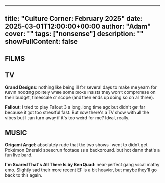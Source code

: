 
---
title: "Culture Corner: February 2025"
date: 2025-03-01T12:00:00+00:00
author: "Adam"
cover: ""
tags: ["nonsense"]
description: ""
showFullContent: false
---


## FILMS 


## TV
**Grand Designs**: nothing like being ill for several days to make me yearn for Kevin nodding politely while some bloke insists they won't compromise on their budget, timescale or scope (and then ends up doing so on all three). 

**Fallout**: I tried to play Fallout 3 a long, long time ago but didn't get far because it got too stressful fast. But now there's a TV show with all the vibes but I can turn away if it's too weird for me? Ideal, really.

## MUSIC
**Origami Angel**: absolutely rude that the two shows I went to didn't get Pokémon Emerald speedrun footage as a background, but hot damn that's a fun live band. 

**I'm Scared That's All There Is by Ben Quad**: near-perfect gang vocal mathy emo. Slightly sad their more recent EP is a bit heavier, but maybe they'll go back to this again.
